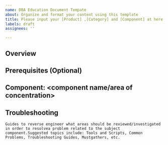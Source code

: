 ```yaml
---
name: DBA Education Document Tempate
about: Organize and format your content using this template
title: Please input your [Product] ,[Category] and [Component] at here
labels: draft
assignees: ''

---
```


<!-- REQUIRED: Please input your Product and Category:
Product:
Category:
Component:
-->

## Overview

## Prerequisites (Optional)

## Component: <component name/area of concentration>

## Troubleshooting

`Guides to reverse engineer what areas should be reviewed/investigated in order to resolvea problem related to the subject component.Suggested topics include: Tools and Scripts, Common Problems, Troubleshooting Guides, Mustgathers, etc.`
